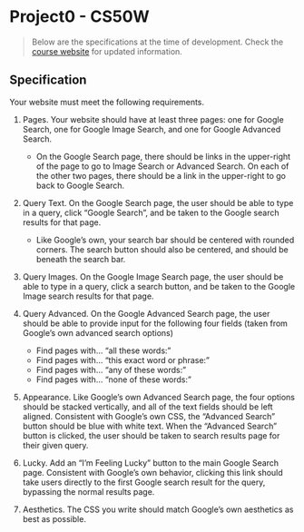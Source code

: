 # Project0 - CS50W

> Below are the specifications at the time of development.  Check the [course website](https://cs50.harvard.edu/web/2020/projects/0/search/) for updated information.

## Specification

Your website must meet the following requirements.

1. Pages. Your website should have at least three pages: one for Google Search, one for Google Image Search, and one for Google Advanced Search.
     - On the Google Search page, there should be links in the upper-right of the page to go to Image Search or Advanced Search. On each of the other two pages, there should be a link in the upper-right to go back to Google Search.

2. Query Text. On the Google Search page, the user should be able to type in a query, click “Google Search”, and be taken to the Google search results for that page.
     - Like Google’s own, your search bar should be centered with rounded corners. The search button should also be centered, and should be beneath the search bar.

3. Query Images. On the Google Image Search page, the user should be able to type in a query, click a search button, and be taken to the Google Image search results for that page.

4. Query Advanced. On the Google Advanced Search page, the user should be able to provide input for the following four fields (taken from Google’s own advanced search options)
     - Find pages with… “all these words:”
     - Find pages with… “this exact word or phrase:”
     - Find pages with… “any of these words:”
     - Find pages with… “none of these words:”

5. Appearance. Like Google’s own Advanced Search page, the four options should be stacked vertically, and all of the text fields should be left aligned.
Consistent with Google’s own CSS, the “Advanced Search” button should be blue with white text. When the “Advanced Search” button is clicked, the user should be taken to search results page for their given query.

6. Lucky. Add an “I’m Feeling Lucky” button to the main Google Search page. Consistent with Google’s own behavior, clicking this link should take users directly to the first Google search result for the query, bypassing the normal results page.

7. Aesthetics. The CSS you write should match Google’s own aesthetics as best as possible.